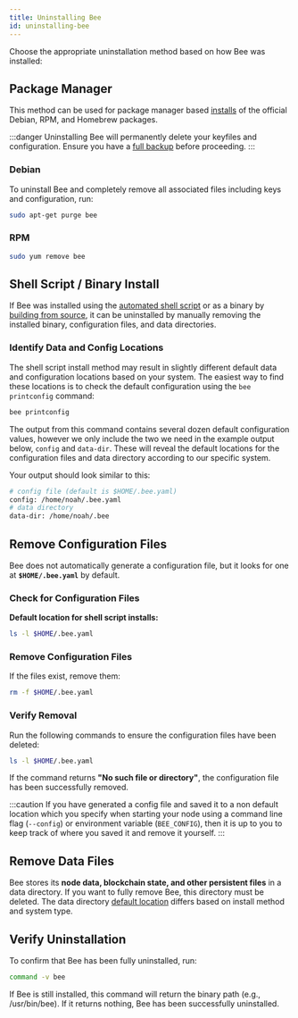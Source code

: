 ```yaml
---
title: Uninstalling Bee
id: uninstalling-bee
---
```


Choose the appropriate uninstallation method based on how Bee was installed:

## Package Manager  

This method can be used for package manager based [installs](/docs/bee/installation/package-manager-install) of the official Debian, RPM, and Homebrew packages.

:::danger
Uninstalling Bee will permanently delete your keyfiles and configuration. Ensure you have a [full backup](/docs/bee/working-with-bee/backups) before proceeding.
:::

### Debian

To uninstall Bee and completely remove all associated files including keys and configuration, run: 

```bash
sudo apt-get purge bee
```

### RPM

```bash
sudo yum remove bee
```


## Shell Script / Binary Install

If Bee was installed using the [automated shell script](/docs/bee/installation/shell-script-install) or as a binary by [building from source](/docs/bee/installation/build-from-source), it can be uninstalled by manually removing the installed binary, configuration files, and data directories.

### Identify Data and Config Locations

The shell script install method may result in slightly different default data and configuration locations based on your system. The easiest way to find these locations is to check the default configuration using the `bee printconfig` command:

```bash
bee printconfig
```

The output from this command contains several dozen default configuration values, however we only include the two we need in the example output below, `config` and `data-dir`. These will reveal the default locations for the configuration files and data directory according to our specific system.

Your output should look similar to this:

```bash
# config file (default is $HOME/.bee.yaml)
config: /home/noah/.bee.yaml
# data directory
data-dir: /home/noah/.bee
```

## Remove Configuration Files

Bee does not automatically generate a configuration file, but it looks for one at **`$HOME/.bee.yaml`** by default. 

### Check for Configuration Files 

**Default location for shell script installs:**  
```bash
ls -l $HOME/.bee.yaml
```

### Remove Configuration Files  
If the files exist, remove them:

```bash
rm -f $HOME/.bee.yaml
```


### Verify Removal 
Run the following commands to ensure the configuration files have been deleted:

```bash
ls -l $HOME/.bee.yaml
```

If the command returns **"No such file or directory"**, the configuration file has been successfully removed.

:::caution
If you have generated a config file and saved it to a non default location which you specify when starting your node using a command line flag (`--config`) or environment variable (`BEE_CONFIG`), then it is up to you to keep track of where you saved it and remove it yourself.
:::

## Remove Data Files

Bee stores its **node data, blockchain state, and other persistent files** in a data directory. If you want to fully remove Bee, this directory must be deleted. The data directory [default location](/docs/bee/working-with-bee/configuration#default-data-and-config-directories) differs based on install method and system type. 


## Verify Uninstallation

To confirm that Bee has been fully uninstalled, run:

```bash
command -v bee
```

If Bee is still installed, this command will return the binary path (e.g., /usr/bin/bee). If it returns nothing, Bee has been successfully uninstalled.


